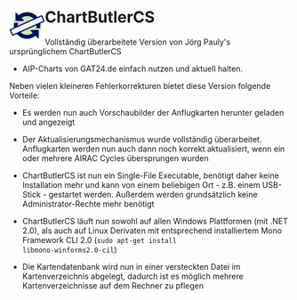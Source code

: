 # ChartButlerCS <img src="./ChartButlerCS/Icon1.png" width="64" height="64" align="left" /> 
Vollständig überarbeitete Version von Jörg Pauly's ursprünglichem ChartButlerCS 
- AIP-Charts von GAT24.de einfach nutzen und aktuell halten. 

Neben vielen kleineren Fehlerkorrekturen bietet diese Version folgende Vorteile:

- Es werden nun auch Vorschaubilder der Anflugkarten herunter geladen und angezeigt

- Der Aktualisierungsmechanismus wurde vollständig überarbeitet. Anflugkarten werden nun auch dann noch korrekt aktualisiert, wenn ein oder mehrere AIRAC Cycles übersprungen wurden

- ChartButlerCS ist nun ein Single-File Executable, benötigt daher keine Installation mehr und kann von einem beliebigen Ort - z.B. einem USB-Stick - gestartet werden. Außerdem werden grundsätzlich keine Administrator-Rechte mehr benötigt

- ChartButlerCS läuft nun sowohl auf allen Windows Plattformen (mit .NET 2.0), als auch auf Linux Derivaten mit entsprechend installiertem Mono Framework CLI 2.0 (<code>sudo apt-get install libmono-winforms2.0-cil</code>)

- Die Kartendatenbank wird nun in einer versteckten Datei im Kartenverzeichnis abgelegt, dadurch ist es möglich mehrere Kartenverzeichnisse auf dem Rechner zu pflegen  
